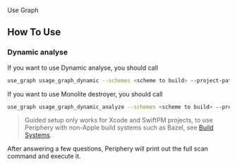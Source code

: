 Use Graph 

## How To Use

### Dynamic analyse

If you want to use Dynamic analyse, you should call
```sh
use_graph usage_graph_dynamic --schemes <scheme to build> --project-path <path to your workspace/xbproj/Package.swift file>
```

If you want to use Monolite destroyer, you should call
```sh
use_graph usage_graph_dynamic_analyze --schemes <scheme to build> --project-path <path to your workspace/xbproj/Package.swift file> --folder-paths <Paths to folder with sources - "path1,path2,path3">
```

> Guided setup only works for Xcode and SwiftPM projects, to use Periphery with non-Apple build systems such as Bazel, see [Build Systems](#build-systems).

After answering a few questions, Periphery will print out the full scan command and execute it.
